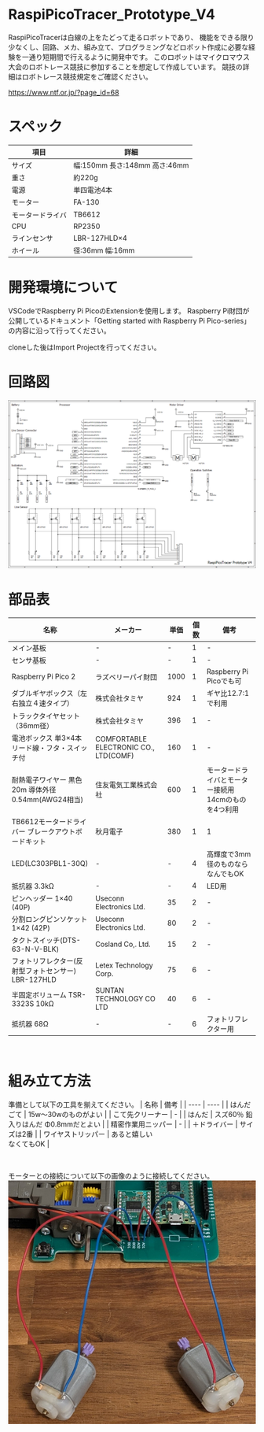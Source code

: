 # RaspiPicoTracer_Prototype_V4
RaspiPicoTracerは白線の上をたどって走るロボットであり、
機能をできる限り少なくし、回路、メカ、組み立て、プログラミングなどロボット作成に必要な経験を一通り短期間で行えるように開発中です。
このロボットはマイクロマウス大会のロボトレース競技に参加することを想定して作成しています。
競技の詳細はロボトレース競技規定をご確認ください。

https://www.ntf.or.jp/?page_id=68

# スペック
| 項目 | 詳細 |
| ---- | ---- |
| サイズ | 幅:150mm  長さ:148mm  高さ:46mm |
| 重さ | 約220g |
| 電源 | 単四電池4本 |
| モーター | FA-130 |
| モータードライバ | TB6612 |
| CPU | RP2350 |
| ラインセンサ | LBR-127HLD×4 |
| ホイール | 径:36mm 幅:16mm |

# 開発環境について
VSCodeでRaspberry Pi PicoのExtensionを使用します。
Raspberry Pi財団が公開しているドキュメント「Getting started with Raspberry Pi Pico-series」の内容に沿って行ってください。

cloneした後はImport Projectを行ってください。

# 回路図
![CircuitDiagram](https://github.com/Yumizu0406/RaspiPicoTracer_Prototype_V4/blob/main/document/circuit/RaspiPicoTracer_Prototype_V4.png)

# 部品表

| 名称 | メーカー | 単価 | 個数 | 備考 |
| ---- | ---- | ---- | ---- | ---- |
| メイン基板 | - | - | 1 | - |
| センサ基板 | - | - | 1 | - |
| Raspberry Pi Pico 2 | ラズベリーパイ財団 | 1000 | 1 | Raspberry Pi Picoでも可 |
| ダブルギヤボックス（左右独立４速タイプ） | 株式会社タミヤ | 924 | 1 | ギヤ比12.7:1で利用 |
| トラックタイヤセット （36mm径） | 株式会社タミヤ | 396 | 1 | - |
| 電池ボックス 単3×4本 リード線・フタ・スイッチ付 | COMFORTABLE ELECTRONIC CO., LTD(COMF) | 160 | 1 | - |
| 耐熱電子ワイヤー 黒色 20m 導体外径0.54mm(AWG24相当) | 住友電気工業株式会社 | 600 | 1 | モータードライバとモーター接続用<br>14cmのものを4つ利用 |
| TB6612モータードライバー ブレークアウトボードキット | 秋月電子 | 380 | 1 | 1 |
| LED(LC303PBL1-30Q) | - | - | 4 | 高輝度で3mm径のものならなんでもOK |
| 抵抗器 3.3kΩ | - | - | 4 | LED用 |
| ピンヘッダー 1×40 (40P) | Useconn Electronics Ltd. | 35 | 2 | - |
| 分割ロングピンソケット 1×42 (42P) | Useconn Electronics Ltd. | 80 | 2 | - |
| タクトスイッチ(DTS-63-N-V-BLK) | Cosland Co,. Ltd. | 15 | 2 | - |
| フォトリフレクター(反射型フォトセンサー) LBR-127HLD | Letex Technology Corp. | 75 | 6 | - |
| 半固定ボリューム TSR-3323S 10kΩ | SUNTAN TECHNOLOGY CO LTD | 40 | 6 | - |
| 抵抗器 68Ω | - | - | 6 | フォトリフレクター用 |

<br>

# 組み立て方法

準備として以下の工具を揃えてください。
| 名称 | 備考 |
| ---- | ---- |
| はんだごて | 15w～30wのものがよい |
| こて先クリーナー | - |
| はんだ | スズ60％ 鉛入りはんだ Φ0.8mmだとよい |
| 精密作業用ニッパー | - |
| ＋ドライバー | サイズは2番 |
| ワイヤストリッパー | あると嬉しい<br>なくてもOK |

<br>

モーターとの接続について以下の画像のように接続してください。
![ConnectToMotor](https://github.com/Yumizu0406/RaspiPicoTracer_Prototype_V4/blob/main/document/figure/PXL_20250506_041316845.png)
